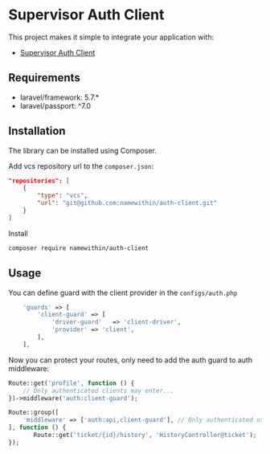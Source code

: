# Supervisor Auth Client

This project makes it simple to integrate your application with:
 - [Supervisor Auth Client](https://github.com/namewithin/auth-client)

## Requirements

  - laravel/framework: 5.7.*
  - laravel/passport: ^7.0

## Installation

The library can be installed using Composer.

Add vcs repository url to the `composer.json`:

```json
"repositories": [
    {
        "type": "vcs",
        "url": "git@github.com:namewithin/auth-client.git"
    }
]
```

Install

```bash
composer require namewithin/auth-client
```


## Usage

You can define guard with the client provider in the `configs/auth.php`
```php
    'guards' => [
        'client-guard' => [
            'driver-guard'   => 'client-driver',
            'provider' => 'client',
        ],
    ],
```

Now you can protect your routes, only need to add the auth guard to auth middleware:
```php
Route::get('profile', function () {
    // Only authenticated clients may enter...
})->middleware('auth:client-guard');

Route::group([
    'middleware' => ['auth:api,client-guard'], // Only authenticated users and clients may enter...
], function () {
	   Route::get('ticket/{id}/history', 'HistoryController@ticket');
});
```

